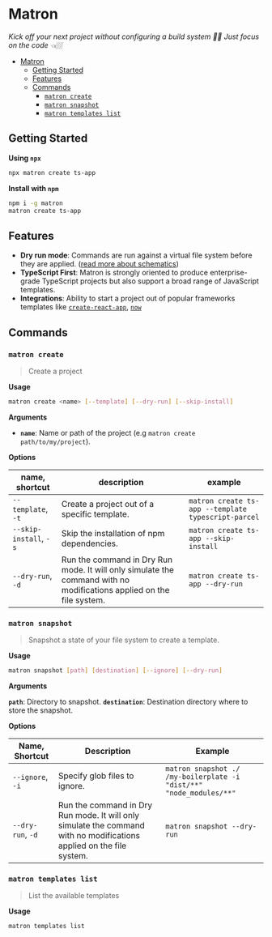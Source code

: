 # Matron

*Kick off your next project without configuring a build system ✋🏼  Just focus on the code 👈🏼*
- [Matron](#matron)
  - [Getting Started](#getting-started)
  - [Features](#features)
  - [Commands](#commands)
    - [`matron create`](#matron-create)
    - [`matron snapshot`](#matron-snapshot)
    - [`matron templates list`](#matron-templates-list)

## Getting Started

**Using `npx`**

```sh
npx matron create ts-app
```

**Install with `npm`**

```sh
npm i -g matron
matron create ts-app
```

## Features
- **Dry run mode**: Commands are run against a virtual file system before they are applied. ([read more about schematics](https://blog.angular.io/schematics-an-introduction-dc1dfbc2a2b2))
- **TypeScript First**: Matron is strongly oriented to produce enterprise-grade TypeScript projects but also support a broad range of JavaScript templates.
- **Integrations**: Ability to start a project out of popular frameworks templates like [`create-react-app`](https://github.com/facebook/create-react-app), [`now`](https://github.com/zeit/now-examples)

## Commands

### `matron create`

> Create a project

**Usage**

```sh
matron create <name> [--template] [--dry-run] [--skip-install]
```

**Arguments**

- **`name`**: Name or path of the project (e.g `matron create path/to/my/project`).

**Options**

| name, shortcut         | description                                                                                                          | example                                             |
| ---------------------- | -------------------------------------------------------------------------------------------------------------------- | --------------------------------------------------- |
| `--template`, `-t`     | Create a project out of a specific template.                                                                         | `matron create ts-app --template typescript-parcel` |
| `--skip-install`, `-s` | Skip the installation of npm dependencies.                                                                           | `matron create ts-app --skip-install`               |
| `--dry-run`, `-d`      | Run the command in Dry Run mode. It will only simulate the command with no modifications applied on the file system. | `matron create ts-app --dry-run`                    |

### `matron snapshot`

> Snapshot a state of your file system to create a template.

**Usage**

```sh
matron snapshot [path] [destination] [--ignore] [--dry-run]
```

**Arguments**

**`path`**: Directory to snapshot.
**`destination`**: Destination directory where to store the snapshot.

**Options**

| Name, Shortcut    | Description                                                                                                          | Example                                                             |
| ----------------- | -------------------------------------------------------------------------------------------------------------------- | ------------------------------------------------------------------- |
| `--ignore`, `-i`  | Specify glob files to ignore.                                                                                        | `matron snapshot ./ /my-boilerplate -i "dist/**" "node_modules/**"` |
| `--dry-run`, `-d` | Run the command in Dry Run mode. It will only simulate the command with no modifications applied on the file system. | `matron snapshot --dry-run`                                         |


### `matron templates list`

> List the available templates

**Usage**

```sh
matron templates list
```
